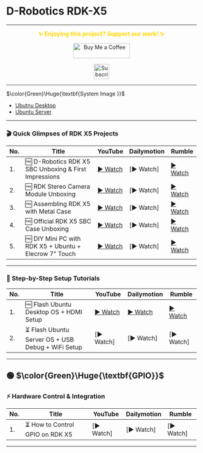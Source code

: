 # D-Robotics RDK-X5

---
<p align="center">
  <span style="font-size: 1.1em; color: #FFD700; font-weight: bold;">✨ Enjoying this project? Support our work! ✨</span>
</p>

<p align="center" style="margin: 15px 0;">
  <a href="https://buymeacoffee.com/pylin" target="_blank">
    <img src="https://cdn.buymeacoffee.com/buttons/v2/default-yellow.png" alt="Buy Me a Coffee" style="height: 40px; width: 150px;">
  </a>
</p>

<p align="center" style="margin: 15px 0;">
  <a href="https://www.youtube.com/channel/UCKKhdFV0q8CV5vWUDfiDfTw" target="_blank">
    <img src="https://img.shields.io/badge/SUBSCRIBE%20ON%20YOUTUBE-FF0000?style=for-the-badge&logo=youtube&logoColor=white" alt="Subscribe on YouTube" style="height: 40px;">
  </a>
</p>

---

$\color{Green}\Huge{\textbf{System Image }}$
- [Ubutnu Desktop]()
- [Ubuntu Server]()

---

### 🎬 Quick Glimpses of RDK X5 Projects

| No. | Title | YouTube | Dailymotion | Rumble |
|-----|-------|---------|-------------|--------|
| 1. | 🆓️ D-Robotics RDK X5 SBC Unboxing & First Impressions | [▶️ Watch](https://youtube.com/shorts/Mi0fdwfc6Uo) | [▶️ Watch] | [▶️ Watch](https://rumble.com/v711bjy-d-robotics-rdk-x5-single-board-computer-unboxing-and-first-impressions.html?e9s=src_v1_ucp_a) |
| 2. | 🆓️ RDK Stereo Camera Module Unboxing | [▶️ Watch](https://youtube.com/shorts/Q-Nx8d2WUG8) | [▶️ Watch] | [▶️ Watch](https://rumble.com/v711bqs-unboxing-and-first-look-rdk-stereo-camera-module-for-rdk-x5-from-d-robotics.html?e9s=src_v1_ucp_a) |
| 3. | 🆓️ Assembling RDK X5 with Metal Case | [▶️ Watch](https://youtube.com/shorts/Q-Nx8d2WUG8) | [▶️ Watch] | [▶️ Watch](https://rumble.com/v711bu6-assembling-your-rdk-x5-with-the-d-robotics-rdk-x5-metal-case.html?e9s=src_v1_ucp_a) |
| 4. | 🆓️ Official RDK X5 SBC Case Unboxing | [▶️ Watch](https://youtube.com/shorts/RiCQZ2CDGec) | [▶️ Watch] | [▶️ Watch](https://rumble.com/v711bnc-protect-your-rdk-x5-in-style-unboxing-the-official-d-robotics-rdk-x5-sbc-ca.html?e9s=src_v1_ucp_a) |
| 5. | 🆓️ DIY Mini PC with RDK X5 + Ubuntu + Elecrow 7" Touch | [▶️ Watch](https://youtube.com/shorts/VowTwTHPK7g) | [▶️ Watch] | [▶️ Watch](https://rumble.com/v711c1c-diy-mini-pc-using-d-robotics-rdk-x5-sbc-ubuntu-desktop-linux-elecrow-7-inch.html?e9s=src_v1_ucp_a) |

---


### 🚀 Step-by-Step Setup Tutorials

| No. | Title | YouTube | Dailymotion | Rumble |
|-----|-------|---------|-------------|--------|
| 1. | 🆓️ Flash Ubuntu Desktop OS + HDMI Setup | [▶️ Watch](https://youtu.be/f1VbnBCVjno) | [▶️ Watch](#) | [▶️ Watch](https://rumble.com/v711cbm-getting-started-with-d-robotics-rdk-x5-flash-ubuntu-desktop-os-to-sd-card-h.html?e9s=src_v1_ucp_a) |
| 2. | ⏳️ Flash Ubuntu Server OS + USB Debug + WiFi Setup | [▶️ Watch] | [▶️ Watch] | [▶️ Watch] |

---

## 🟢 $\color{Green}\Huge{\textbf{GPIO}}$

### ⚡ Hardware Control & Integration

| No. | Title | YouTube | Dailymotion | Rumble |
|-----|-------|---------|-------------|--------|
| 1. | ⏳️ How to Control GPIO on RDK X5 | [▶️ Watch] | [▶️ Watch] | [▶️ Watch] |

---
